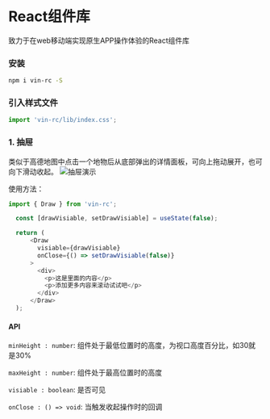 # React组件库

致力于在web移动端实现原生APP操作体验的React组件库

### 安装
``` bash
npm i vin-rc -S
```

### 引入样式文件
``` js
import 'vin-rc/lib/index.css';
```

### 1. 抽屉
类似于高德地图中点击一个地物后从底部弹出的详情面板，可向上拖动展开，也可向下滑动收起。
![抽屉演示](https://campus-platform.oss-cn-beijing.aliyuncs.com/img/1616773273271.gif)

使用方法：
``` js
import { Draw } from 'vin-rc';

  const [drawVisiable, setDrawVisiable] = useState(false);

  return (
      <Draw
        visiable={drawVisiable}
        onClose={() => setDrawVisiable(false)}
      >
        <div>
          <p>这是里面的内容</p>
          <p>添加更多内容来滚动试试吧</p>
        </div>
      </Draw>
  );
```

#### API
`minHeight : number`: 组件处于最低位置时的高度，为视口高度百分比，如30就是30%

`maxHeight : number`: 组件处于最高位置时的高度

`visiable : boolean`: 是否可见

`onClose : () => void`: 当触发收起操作时的回调